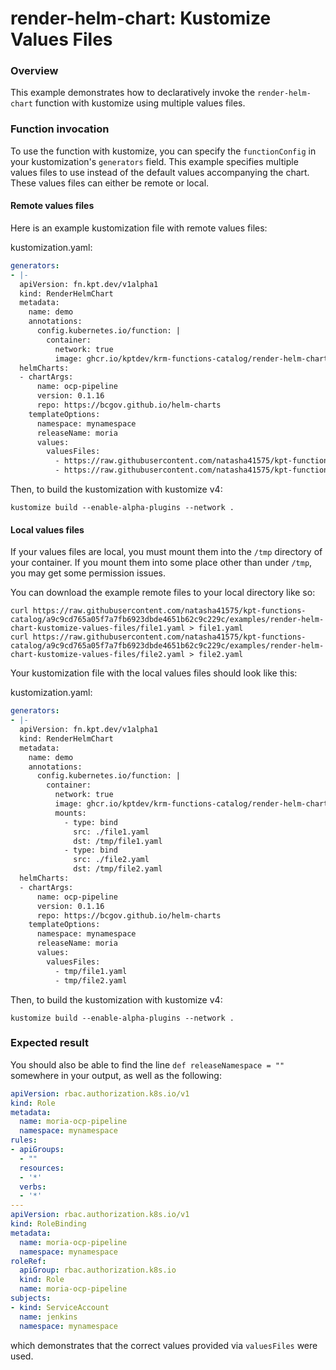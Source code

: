 # render-helm-chart: Kustomize Values Files

### Overview

This example demonstrates how to declaratively invoke the `render-helm-chart`
function with kustomize using multiple values files.

### Function invocation

To use the function with kustomize, you can specify the `functionConfig`
in your kustomization's `generators` field. This example specifies multiple
values files to use instead of the default values accompanying the chart.
These values files can either be remote or local.

#### Remote values files

Here is an example kustomization file with remote values files:

kustomization.yaml:
```yaml
generators:
- |-
  apiVersion: fn.kpt.dev/v1alpha1
  kind: RenderHelmChart
  metadata:
    name: demo
    annotations:
      config.kubernetes.io/function: |
        container:
          network: true
          image: ghcr.io/kptdev/krm-functions-catalog/render-helm-chart:unstable
  helmCharts:
  - chartArgs:
      name: ocp-pipeline
      version: 0.1.16
      repo: https://bcgov.github.io/helm-charts
    templateOptions:
      namespace: mynamespace
      releaseName: moria
      values:
        valuesFiles:
          - https://raw.githubusercontent.com/natasha41575/kpt-functions-catalog/a9c9cd765a05f7a7fb6923dbde4651b62c9c229c/examples/render-helm-chart-kustomize-values-files/file1.yaml
          - https://raw.githubusercontent.com/natasha41575/kpt-functions-catalog/a9c9cd765a05f7a7fb6923dbde4651b62c9c229c/examples/render-helm-chart-kustomize-values-files/file2.yaml
```

Then, to build the kustomization with kustomize v4:

```shell
kustomize build --enable-alpha-plugins --network .
```

#### Local values files

If your values files are local, you must mount them into the `/tmp` directory of your container.
If you mount them into some place other than under `/tmp`, you may get some permission issues.

You can download the example remote files to your local directory like so:
```shell
curl https://raw.githubusercontent.com/natasha41575/kpt-functions-catalog/a9c9cd765a05f7a7fb6923dbde4651b62c9c229c/examples/render-helm-chart-kustomize-values-files/file1.yaml > file1.yaml
curl https://raw.githubusercontent.com/natasha41575/kpt-functions-catalog/a9c9cd765a05f7a7fb6923dbde4651b62c9c229c/examples/render-helm-chart-kustomize-values-files/file2.yaml > file2.yaml
```

Your kustomization file with the local values files should look like this:

kustomization.yaml:
```yaml
generators:
- |-
  apiVersion: fn.kpt.dev/v1alpha1
  kind: RenderHelmChart
  metadata:
    name: demo
    annotations:
      config.kubernetes.io/function: |
        container:
          network: true
          image: ghcr.io/kptdev/krm-functions-catalog/render-helm-chart:unstable
          mounts:
            - type: bind
              src: ./file1.yaml
              dst: /tmp/file1.yaml
            - type: bind
              src: ./file2.yaml
              dst: /tmp/file2.yaml
  helmCharts:
  - chartArgs:
      name: ocp-pipeline
      version: 0.1.16
      repo: https://bcgov.github.io/helm-charts
    templateOptions:
      namespace: mynamespace
      releaseName: moria
      values:
        valuesFiles:
          - tmp/file1.yaml
          - tmp/file2.yaml
```

Then, to build the kustomization with kustomize v4:

```shell
kustomize build --enable-alpha-plugins --network .
```

### Expected result

You should also be able to find the line `def releaseNamespace = ""` somewhere
in your output, as well as the following: 

```yaml
apiVersion: rbac.authorization.k8s.io/v1
kind: Role
metadata:
  name: moria-ocp-pipeline
  namespace: mynamespace
rules:
- apiGroups:
  - ""
  resources:
  - '*'
  verbs:
  - '*'
---
apiVersion: rbac.authorization.k8s.io/v1
kind: RoleBinding
metadata:
  name: moria-ocp-pipeline
  namespace: mynamespace
roleRef:
  apiGroup: rbac.authorization.k8s.io
  kind: Role
  name: moria-ocp-pipeline
subjects:
- kind: ServiceAccount
  name: jenkins
  namespace: mynamespace
```

which demonstrates that the correct values provided via `valuesFiles` were used.
